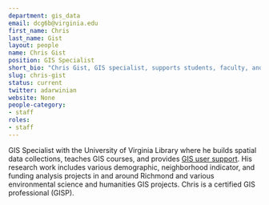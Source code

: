 ```yaml
---
department: gis_data
email: dcg6b@virginia.edu
first_name: Chris
last_name: Gist
layout: people
name: Chris Gist
position: GIS Specialist
short_bio: "Chris Gist, GIS specialist, supports students, faculty, and staff with spatial information needs by building spatial data collections and teaching GIS tools. Ask him about bikes and rain barrels."
slug: chris-gist
status: current
twitter: adarwinian
website: None
people-category:
- staff
roles:
- staff
---
```


GIS Specialist with the University of Virginia Library where he builds spatial data collections, teaches GIS courses, and provides [GIS user support](http://guides.lib.virginia.edu/content.php?pid=62214). His research work includes various demographic, neighborhood indicator, and funding analysis projects in and around Richmond and various environmental science and humanities GIS projects. Chris is a certified GIS professional (GISP).
